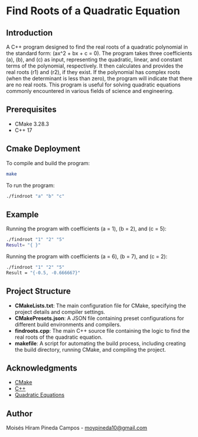 # Find Roots of a Quadratic Equation

## Introduction
A C++ program designed to find the real roots of a quadratic polynomial in the standard form: \(ax^2 + bx + c = 0\). The program takes three coefficients \(a\), \(b\), and \(c\) as input, representing the quadratic, linear, and constant terms of the polynomial, respectively. It then calculates and provides the real roots \(r1\) and \(r2\), if they exist. If the polynomial has complex roots (when the determinant is less than zero), the program will indicate that there are no real roots. This program is useful for solving quadratic equations commonly encountered in various fields of science and engineering.


## Prerequisites
- CMake 3.28.3
- C++ 17

## Cmake Deployment
To compile and build the program:
```bash
make
```

To run the program:
```bash
./findroot "a" "b" "c"
```

## Example
Running the program with coefficients \(a = 1\), \(b = 2\), and \(c = 5\):
```bash
./findroot "1" "2" "5"
Result= "{ }"
```

Running the program with coefficients \(a = 6\), \(b = 7\), and \(c = 2\):
```bash
./findroot "1" "2" "5"
Result = "{-0.5, -0.666667}"
```

## Project Structure

- **CMakeLists.txt**: The main configuration file for CMake, specifying the project details and compiler settings.
- **CMakePresets.json**: A JSON file containing preset configurations for different build environments and compilers.
- **findroots.cpp**: The main C++ source file containing the logic to find the real roots of the quadratic equation.
- **makefile**: A script for automating the build process, including creating the build directory, running CMake, and compiling the project.

## Acknowledgments

- [CMake](https://cmake.org/)
- [C++](https://isocpp.org/)
- [Quadratic Equations](https://www.cuemath.com/algebra/quadratic-equations/)

## Author

Moisés Hiram Pineda Campos - moypineda10@gmail.com
